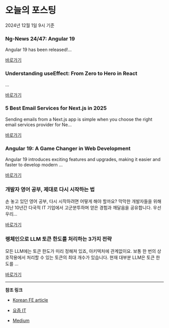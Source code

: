 # 오늘의 포스팅 
2024년 12월 1일 9시 기준 

### Ng-News 24/47: Angular 19 

 Angular 19 has been released!... 

 [바로가기](https://medium.com/m/signin?actionUrl=https%3A%2F%2Fmedium.com%2F_%2Fbookmark%2Fp%2F2df662a8a96a&operation=register&redirect=https%3A%2F%2Fmedium.com%2Fng-news%2Fng-news-24-47-angular-19-2df662a8a96a&source=---recommended_stories---frontend---0-84----------------bookmark_preview----83630d0c_287f_4c31_89bd_b2f269956e5f-------) 

### Understanding useEffect: From Zero to Hero in React 

 ... 

 [바로가기](https://medium.com/m/signin?actionUrl=https%3A%2F%2Fmedium.com%2F_%2Fbookmark%2Fp%2F501c0e70117e&operation=register&redirect=https%3A%2F%2Fmedium.com%2F%40tharuneniyan%2Funderstanding-useeffect-from-zero-to-hero-in-react-501c0e70117e&source=---recommended_stories---reactjs---0-84----------------bookmark_preview----71ebaff2_9104_4cd7_bfe6_ae263471ff4e-------) 

### 5 Best Email Services for Next.js in 2025 

 Sending emails from a Next.js app is simple when you choose the right email services provider for Ne... 

 [바로가기](https://medium.com/m/signin?actionUrl=https%3A%2F%2Fmedium.com%2F_%2Fbookmark%2Fp%2F9fca1c3665d4&operation=register&redirect=https%3A%2F%2Fmedium.com%2Fstartup-nextjs%2F5-best-email-services-for-next-js-in-2025-9fca1c3665d4&source=---recommended_stories---nextjs---0-84----------------bookmark_preview----521aa2f7_4c2f_4387_81c2_30315b7985cd-------) 

### Angular 19: A Game Changer in Web Development 

 Angular 19 introduces exciting features and upgrades, making it easier and faster to develop modern ... 

 [바로가기](https://medium.com/m/signin?actionUrl=https%3A%2F%2Fmedium.com%2F_%2Fbookmark%2Fp%2F327767e38134&operation=register&redirect=https%3A%2F%2Fmedium.com%2F%40habeebrahmanca22%2Fangular-19-a-game-changer-in-web-development-327767e38134&source=---recommended_stories---front_end_development---0-84----------------bookmark_preview----340c0523_2dc3_491e_9ca8_103f76dbdebd-------) 

### 개발자 영어 공부, 제대로 다시 시작하는 법 

 손 놓고 있던 영어 공부, 다시 시작하려면 어떻게 해야 할까요? 막막한 개발자들을 위해 지난 10년간 다국적 IT 기업에서 고군분투하며 얻은 경험과 깨달음을 공유합니다. 우선 우리... 

 [바로가기](https://yozm.wishket.com/magazine/detail/2869/) 

### 랭체인으로 LLM 토큰 한도를 처리하는 3가지 전략 

 모든 LLM에는 토큰 한도가 미리 정해져 있죠, 아키텍처에 관계없이요. 보통 한 번의 상호작용에서 처리할 수 있는 토큰의 최대 개수가 있습니다. 현재 대부분 LLM은 토큰 한도를 ... 

 [바로가기](https://yozm.wishket.com/magazine/detail/2868/) 

---

**참조 링크**

- [Korean FE article](https://kofearticle.substack.com) 

- [요즘 IT](https://yozm.wishket.com/magazine) 

- [Medium](https://medium.com) 

